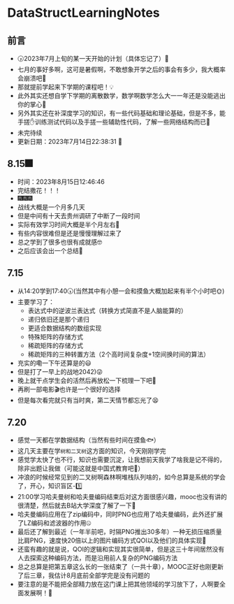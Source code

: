  # DataStructLearningNotes
## 前言

- 🕟2023年7月上旬的某一天开始的计划（具体忘记了）🥲
- 七月的事好多啊，这可是暑假啊，不敢想象开学之后的事会有多少，我大概率会崩溃吧🥲
- 那就提前学起来下学期的课程吧！💡
- 此外其实还想自学下学期的离散数学，数学啊数学怎么大一一年还是没能逃出你的掌心🌚
- 另外其实还在补深度学习的知识，有一些代码基础和理论基础，但是不多，能手搓✋训练测试代码以及手搓一些辅助性代码，了解一些网络结构而已📖
- 未完待续
- 更新日期：2023年7月14日22:38:31 📆

## 8.15:fireworks:

- 时间：2023年8月15日12:46:46
- 完结撒花！！！
- :fireworks::fireworks::fireworks:
- 战线大概是一个月多几天
- 但是中间有十天去贵州调研了中断了一段时间
- 实际有效学习时间大概是半个月左右:calendar:
- 有些内容很难但是还是慢慢理解过来了
- 总之学到了很多也很有成就感:nerd_face:
- 之后应该会出一个总结:bookmark_tabs:

## 7.15

- 从14:20学到17:40:clock530:(当然其中有小憩一会和摸鱼大概加起来有半个小时吧:sun_with_face:)
- 主要学习了：
  - 表达式中的逆波兰表达式（转换方式简直不是人脑能算的）
  - 递归依旧还是那个递归
  - 更适合数据结构的数组实现
  - 特殊矩阵的存储方式
  - 稀疏矩阵的存储方式
  - 稀疏矩阵的三种转置方法（2个高时间复杂度+1空间换时间的算法）
- 充实的嘞一下午还算是的:smiley:
- 但是打了一早上的战地2042):stuck_out_tongue_winking_eye:
- 晚上就干点学生会的活然后再放松一下梳理一下吧:pencil:
- 再刷一部电影:clapper:也许是一个很好的选择
- 但是每次看完就只有当时爽，第二天情节都忘光了:tired_face:

## 7.20

- 感觉一天都在学数据结构（当然有些时间在摸鱼🐟）
- 这几天主要在学`树和二叉树`这方面的知识，今天刚刚学完
- 感觉学太快了也不行，知识也需要沉淀，让我想前天我学了啥我是记不得的，除非出题让我做（可能这就是中国式教育吧📝）
- 冲浪的时候经常见到的二叉树啊森林啊堆栈队列啥的，如今总算是系统的学会了，开心，知识盲区-1️⃣
- 21:00学习哈夫曼树和哈夫曼编码结束后对这方面很感兴趣，mooc也没有讲的很清楚，然后就去B站大学深度了解了一下🤔
- 哈夫曼编码应用在了zip编码中，同时PNG也应用了哈夫曼编码，此外还扩展了LZ编码和滤波器的作用🤐
- 最后还了解到最近（一年半前吧，时隔PNG推出30多年）一种无损压缩质量比肩PNG，速度快20倍以上的图片编码方式QOI以及他们的具体实现🔦
- 还蛮有趣的就是说，QOI的逻辑和实现其实很简单，但是这三十年间居然没有人去探索这种编码方法，而是沿用前人复杂的PNG编码方法
- 总之总算是把第五章这么长的一张结束了（一共十章），MOOC正好也刚更新了后三章，我估计8月底前全部学完是没有问题的
- 要注意的是不能把全部精力放在这门课上把其他领域的学习放下了，人啊要全面发展啊！🙂
